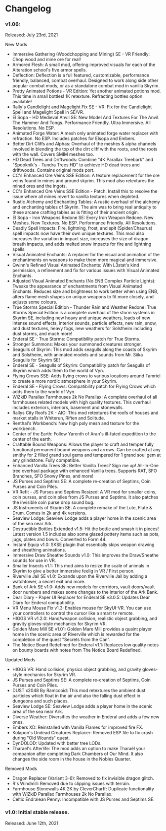 # Changelog

### v1.06:
Released: July 23rd, 2021

New Mods
- Immersive Gathering (Woodchopping and Mining) SE - VR Friendly:  Chop wood and mine ore for real!
- Armored Flesh:  A small mod, offering improved visuals for each of the Alteration school's five armor spells.
- Deflection:  Deflection is a full featured, customizable, performance friendly, balanced, combat overhaul. Designed to work along side other popular combat mods, or as a standalone combat mod in vanilla Skyrim.
- Pretty Animated Potions - VR Edition:  Yet another animated potions mod. This time in small bottles! 1K retexture. Refracting bottles option available!
- Rally's Candlelight and Magelight Fix SE - VR:  Fix for the Candlelight Spell and Magelight Spell in SE/VR.
- El Sopa - HD Medieval Anvil SE:  New Model And Textures For The Anvil. The Hammer And Tongs. Performance Friendly. Ultra Immersive. All Resolutions. No ESP.
- Animated Forge Water:  A mesh only animated forge water replacer with refraction. No ESP. Includes patches for Elsopa and Embers.
- Better Dirt Cliffs and Alphas:  Overhaul of the meshes & alpha channels involved in blending the top of the dirt cliff with the roots, and the roots with the wall. Covers SMIM meshes too.
- HD Dead Trees and Driftwoods:  Combine "4K Parallax Treebark" and "Spooknik's - Tundra Trees HD" to achieve HD dead trees and driftwoods. Contains original mods port.
- CC's Enhanced Ore Veins SSE Edition:  A texture replacement for the ore veins found in mines and around skyrim. This mod also retextures the mined ores and the ingots.
- CC's Enhanced Ore Veins SSE Edition - Patch:  Install this to resolve the issue where all mines revert to vanilla textures when depleted.
- Rustic Alchemy and Enchanting Tables:  A rustic overhaul of the alchemy and enchanting tables of Skyrim. The aim was to bring real antiquity to these arcane crafting tables as is fitting of their ancient origin.
- El Sopa - Iron Weapons Redone SE:  Every Iron Weapon Redone. New Meshes. New Textures. No ESP. Performance Friendly. All Resolutions.
- Deadly Spell Impacts:  Fire, lightning, frost, and spit (Spider/Chaurus) spell impacts now have their own unique textures. This mod also increases the variation in impact size, increases the size of dragon breath impacts, and adds melted snow impacts for fire and lightning spells.
- Visual Animated Enchants:  A replacer for the visual and animation of the enchantments on weapons to make them more magical and immersive.
- Qwinn's Refined Visual Animated Enchants:  With L3stat's kind permission, a refinement and fix for various issues with Visual Animated Enchants.
- Adjusted Visual Animated Enchants (No ENB Complex Particle Lights):  Tweaks the appearance of enchantments from Visual Animated Enchants. Reduces size and brightness to work better when using ENB, alters flame mesh shapes on unique weapons to fit more closely, and adjusts some colours.
- True Storms Special Edition - Thunder Rain and Weather Redone:  True Storms Special Edition is a complete overhaul of the storm systems in Skyrim SE, including new heavy and unique weathers, loads of new intense sound effects, interior sounds, particle effects, new rain, snow, and dust textures, heavy fogs, new weathers for Solstheim including dust storms, and much more!
- Enderal SE - True Storms:  Compatibility patch for True Storms.
- Stronger Summons:  Makes your summoned creatures stronger.
- Seagulls of Skyrim:  This mod adds seagulls along the coasts of Skyrim and Solstheim, with animated models and sounds from Mr. Siika Seagulls for Skyrim SE!
- Enderal SE - Seagulls of Skyrim:  Compatibility patch for Seagulls of Skyrim which adds them to the world of Vyn.
- Flying Crows SSE:  Adds flying crows to various locations around Tamriel to create a more nordic atmosphere in your Skyrim.
- Enderal SE - Flying Crows:  Compatibility patch for Flying Crows which adds them to the world of Vyn.
- WiZkiD Parallax Farmhouses 2k No Parallax: A complete overhaul of all farmhouses related models with high quality textures. This overhaul includes exteriors, interiors, basement and stonewalls.
- Rallys City Roofs 2K - AIO: This mod retextures the roofs of houses and market stalls in Whiterun, Riften and Solitude.
- Renthal's Workbench: New high poly mesh and texture for the workbench.
- Center of the Earth: Follow Yaronth of Aran's ill-fated expedition to the center of the earth.
- Craftable Bound Weapons: Allows the player to craft and temper fully functional permanent bound weapons and arrows. Can be crafted at any smithy for 2 filled grand soul gems and tempered for 1 grand soul gem at any grindstone. Fully compatible.
- Enhanced Vanilla Trees SE: Better Vanilla Trees? Sign me up! All-In-One tree overhaul package with enhanced Vanilla trees. Supports RAT, SFO Branches, SFO Snowy Pines, and more!
- JS Purses and Septims SE: A complete re-creation of Septims, Coin Purses and Coin Piles.
- VR Refit - JS Purses and Septims Resized: A VR mod for smaller coins, coin purses, and coin piles from JS Purses and Septims. It also patches the invisible coin purse drop sound bug.
- JS Instruments of Skyrim SE: A complete remake of the Lute, Flute & Drum. Comes in 2k and 4k versions.
- Seaview Lodge: Seaview Lodge adds a player home in the scenic area of the sea near Ark.
- Destructible Bottles Extended v1.5:  Hit the bottle and smash it in pieces! Latest version 1.5 includes also some glazed pottery items such as pots, jugs, plates and bowls.  Converted to Form 44.
- Instant Equip v1.0: SKSE plugin that essentially skips weapon drawing and sheathing animations.
- Immersive Draw Sheathe Sounds v1.0: This improves the Draw/Sheathe sounds for use in VR.
- Smaller Insects v1.1: This mod aims to resize the scale of animals in Skyrim to give a better immersive feelig in VR / First person.
- Riverville Jail SE v1.0: Expands upon the Riverville Jail by adding a watchtower, a secret exit and more.
- Bank of Ark SE v1.0: Adds new models for corridors, vault doors/vault door numbers and makes some changes to the interior of the Ark Bank.
- Dear Diary - Paper UI Replacer for Enderal SE v3.0.5: Updates Dear Diary for Enderal compatibility.
- VR Menu Mouse Fix v1.3: Enables mouse for SkyUI-VR. You can use your controllers to control the cursor like a smart tv remote.
- HIGGS VR v1.2.0: Hand/weapon collision, realistic object grabbing, and gravity gloves-style mechanics for Skyrim VR.
- Golden Mare Mill SE v1.01: Golden Mare Mill provides a quaint player home in the scenic area of Riverville which is rewarded for the completion of the quest "Secrets from the Can".
- The Notice Board Redefined for Enderal v1.1: Replaces low quality notes on bounty boards with notes from The Notice Board Redefined.

Updated Mods
- HIGGS VR:  Hand collision, physics object grabbing, and gravity gloves-style mechanics for Skyrim VR.
- JS Purses and Septims SE:  A complete re-creation of Septims, Coin Purses and Coin Piles.
- DUST x2048 By Ramccoid:  This mod retextures the ambient dust particles which float in the air and also the falling dust effect in dungeons and such places.
- Seaview Lodge SE:  Seaview Lodge adds a player home in the scenic area of the sea near Ark.
- Diverse Weather:  Diversifies the weather in Enderal and adds a few new ones.
- Embers XD: Reinstalled with Vanilla Flames for improved fire FX.
- Kolapon's Undead Creatures Replacer: Removed ESP file to fix crash during "Old Wounds" quest.
- DynDOLOD: Updated with better tree LODs.
- Tharael's Afterlife: The mod adds an option to make Tharaêl your companion after completing Dark Chambers of Our Mind.  It also changes the side room in the house in the Nobles Quarter.
 
Removed Mods
- Dragon Replacer (Variant 3-6):  Removed to fix invisible dragon glitch.
- R's Windmill: Removed due to clipping issues with terrain.
- Farmhouse Stonewalls 4K 2K by CleverCharff:  Duplicate functionality with WiZkiD Parallax Farmhouses 2k No Parallax.
- Celtic Endralean Penny:  Incompatible with JS Purses and Septims SE.

### v1.0:  Initial stable release.
Released: June 12th, 2021
